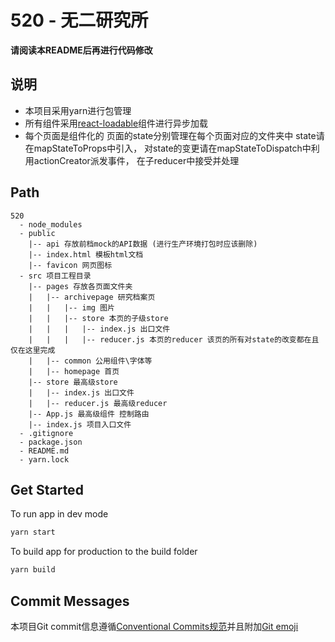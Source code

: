 # 520 - 无二研究所

**请阅读本README后再进行代码修改**

## 说明

+ 本项目采用yarn进行包管理
+ 所有组件采用[react-loadable](https://github.com/jamiebuilds/react-loadable)组件进行异步加载
+ 每个页面是组件化的 页面的state分别管理在每个页面对应的文件夹中 state请在mapStateToProps中引入， 对state的变更请在mapStateToDispatch中利用actionCreator派发事件， 在子reducer中接受并处理

## Path

```
520
  - node_modules
  - public
    |-- api 存放前档mock的API数据 (进行生产环境打包时应该删除)
    |-- index.html 模板html文档
    |-- favicon 网页图标
  - src 项目工程目录
    |-- pages 存放各页面文件夹
    |   |-- archivepage 研究档案页
    |   |   |-- img 图片
    |   |   |-- store 本页的子级store
    |   |   |   |-- index.js 出口文件
    |   |   |   |-- reducer.js 本页的reducer 该页的所有对state的改变都在且仅在这里完成
    |   |-- common 公用组件\字体等
    |   |-- homepage 首页
    |-- store 最高级store
    |   |-- index.js 出口文件
    |   |-- reducer.js 最高级reducer
    |-- App.js 最高级组件 控制路由
    |-- index.js 项目入口文件
  - .gitignore
  - package.json
  - README.md
  - yarn.lock
```

## Get Started

To run app in dev mode

```bash
yarn start
```

To build app for production to the build folder

```bash
yarn build
```

## Commit Messages

本项目Git commit信息遵循[Conventional Commits规范](https://www.conventionalcommits.org/en/v1.0.0-beta.3/)并且附加[Git emoji](https://gitmoji.carloscuesta.me/)
